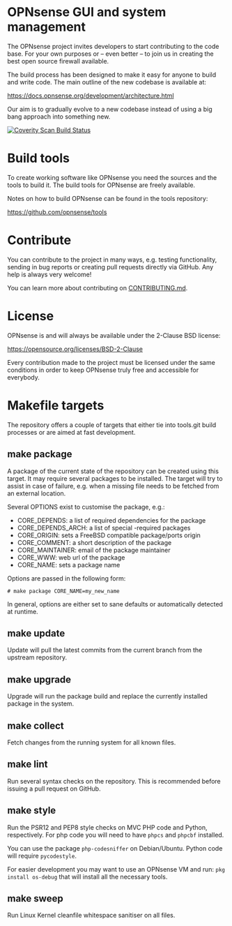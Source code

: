 OPNsense GUI and system management
==================================

The OPNsense project invites developers to start contributing to
the code base.  For your own purposes or – even better – to join us in
creating the best open source firewall available.

The build process has been designed to make it easy for anyone to
build and write code.  The main outline of the new codebase is
available at:

https://docs.opnsense.org/development/architecture.html

Our aim is to gradually evolve to a new codebase instead of using a
big bang approach into something new.

<a href="https://scan.coverity.com/projects/opnsense-core">
  <img alt="Coverity Scan Build Status"
       src="https://scan.coverity.com/projects/26974/badge.svg"/>
</a>

Build tools
===========

To create working software like OPNsense you need the sources and the
tools to build it.  The build tools for OPNsense are freely available.

Notes on how to build OPNsense can be found in the tools repository:

https://github.com/opnsense/tools

Contribute
==========

You can contribute to the project in many ways, e.g. testing
functionality, sending in bug reports or creating pull requests
directly via GitHub.  Any help is always very welcome!

You can learn more about contributing on [CONTRIBUTING.md](./CONTRIBUTING.md).

License
=======

OPNsense is and will always be available under the 2-Clause BSD license:

https://opensource.org/licenses/BSD-2-Clause

Every contribution made to the project must be licensed under the
same conditions in order to keep OPNsense truly free and accessible
for everybody.

Makefile targets
================

The repository offers a couple of targets that either tie into
tools.git build processes or are aimed at fast development.

make package
------------

A package of the current state of the repository can be created using
this target.  It may require several packages to be installed.  The
target will try to assist in case of failure, e.g. when a missing file
needs to be fetched from an external location.

Several OPTIONS exist to customise the package, e.g.:

* CORE_DEPENDS: a list of required dependencies for the package
* CORE_DEPENDS_ARCH: a list of special <ARCH>-required packages
* CORE_ORIGIN: sets a FreeBSD compatible package/ports origin
* CORE_COMMENT: a short description of the package
* CORE_MAINTAINER: email of the package maintainer
* CORE_WWW: web url of the package
* CORE_NAME: sets a package name

Options are passed in the following form:

    # make package CORE_NAME=my_new_name

In general, options are either set to sane defaults or automatically
detected at runtime.

make update
-----------

Update will pull the latest commits from the current branch from the
upstream repository.

make upgrade
------------

Upgrade will run the package build and replace the currently installed
package in the system.

make collect
------------

Fetch changes from the running system for all known files.

make lint
---------

Run several syntax checks on the repository.  This is recommended
before issuing a pull request on GitHub.

make style
----------

Run the PSR12 and PEP8 style checks on MVC PHP code and Python,
respectively.
For php code you will need to have `phpcs` and `phpcbf` installed.

You can use the package `php-codesniffer` on Debian/Ubuntu.
Python code will require `pycodestyle`.

For easier development you may want to use an OPNsense VM and run:
`pkg install os-debug` that will install all the necessary tools.

make sweep
----------

Run Linux Kernel cleanfile whitespace sanitiser on all files.
